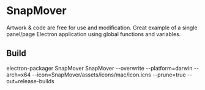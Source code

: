 # SnapMover

Artwork & code are free for use and modification. Great example of a single panel/page Electron application using global functions and variables.

## Build

electron-packager SnapMover SnapMover --overwrite --platform=darwin --arch=x64  --icon=SnapMover/assets/icons/mac/icon.icns --prune=true --out=release-builds